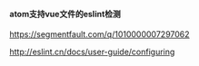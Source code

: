 #### atom支持vue文件的eslint检测

https://segmentfault.com/q/1010000007297062

http://eslint.cn/docs/user-guide/configuring
